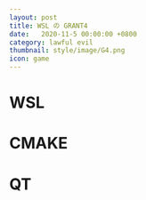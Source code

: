 ```yaml
---
layout: post
title: WSL の GRANT4
date:   2020-11-5 00:00:00 +0800
category: lawful evil
thumbnail: style/image/G4.png
icon: game
---
```


# WSL



# CMAKE



# QT

















